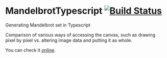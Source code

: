 # MandelbrotTypescript [![Build Status](https://travis-ci.org/arthrp/MandelbrotTypescript.svg?branch=master)](https://travis-ci.org/arthrp/MandelbrotTypescript)

Generating Mandelbrot set in Typescript

Comparison of various ways of accessing the canvas, such as drawing pixel by pixel vs. altering image data and putting it as whole.

You can check it [online](https://arthrp.github.io/MandelbrotTypescript/).
